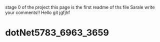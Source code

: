 stage 0 of the project
this page is the first readme of ths file
Sarale write your comments!!
Hello git
jgfjhf
# dotNet5783_6963_3659

